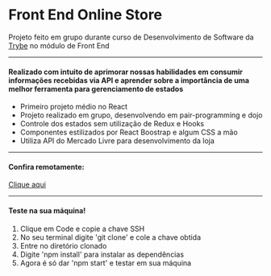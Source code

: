 <h1>Front End Online Store</h1>


Projeto feito em grupo durante curso de Desenvolvimento de Software da <a href="https://www.betrybe.com/" target="_blank" >Trybe</a> no módulo de Front End
<hr>
<h4>Realizado com intuito de aprimorar nossas habilidades em consumir informações recebidas via API e aprender sobre a importância de uma melhor ferramenta para gerenciamento de estados</h4>

<ul>
  <li>Primeiro projeto médio no React</li>
  <li>Projeto realizado em grupo, desenvolvendo em pair-programming e dojo</li>
  <li>Controle dos estados sem utilização de Redux e Hooks</li>
  <li>Componentes estilizados por React Boostrap e algum CSS a mão</li>
  <li>Utiliza API do Mercado Livre para desenvolvimento da loja</li>
</ul>
<hr>
<h4>Confira remotamente:</h4> <a href="https://front-end-store-ten.vercel.app/" targe='_blank'>Clique aqui</a>
<hr>

<h4>Teste na sua máquina!</h4>
<ol>
  <li>Clique em Code e copie a chave SSH</li>
  <li>No seu terminal digite 'git clone' e cole a chave obtida</li>
  <li>Entre no diretório clonado</li>
  <li>Digite 'npm install' para instalar as dependências</li>
  <li>Agora é só dar 'npm start' e testar em sua máquina</li>
</ol>
